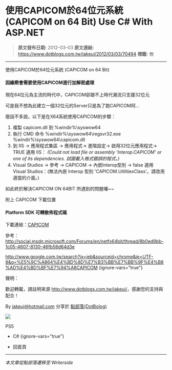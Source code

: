 # 使用CAPICOM於64位元系統 (CAPICOM on 64 Bit) Use C# With ASP.NET

> **原文發布日期:** 2012-03-03
> **原文連結:** https://www.dotblogs.com.tw/jakeuj/2012/03/03/70494
> **標籤:** 無

---

使用CAPICOM於64位元系統 (CAPICOM on 64 Bit)

#### 因緣際會需要使用CAPICOM進行加解密處理

現在64位元為主流的時代中，CAPICOM卻跟不上時代潮流只支援32位元

可是我不想為此建立一個32位元的Server只是為了跑CAPICOM阿…

廢話不多說，以下是在X64系統使用CAPICOM的步驟：

1. 複製 capicom.dll 到 %windir%\syswow64
2. 執行 CMD 命令 %windir%\syswow64\regsvr32.exe %windir%\syswow64\capicom.dll
3. 到 IIS → 應用程式集區 → 應用程式→ 進階設定→ 啟用32位元應用程式→ TRUE
   適用 IIS： *(Could not load file or assembly 'Interop.CAPICOM' or one of its dependencies. 試圖載入格式錯誤的程式。)*
4. Visual Studios → 參考 → CAPICOM → 內嵌Interop型別 → false
   適用 Visual Studios：(無法內嵌 Interop 型別 'CAPICOM.UtilitiesClass'。請改用適當的介面。)

如此終於解決CAPICOM ON 64BIT 所遇到的問題囉~~

附上 CAPICOM 下載位置

#### Platform SDK 可轉散佈程式碼

下載連結：[CAPICOM](http://www.microsoft.com/downloads/zh-tw/details.aspx?FamilyID=860ee43a-a843-462f-abb5-ff88ea5896f6&DisplayLang=zh-tw)

參考：
<http://social.msdn.microsoft.com/Forums/en/netfx64bit/thread/8b0ed9bb-1c05-4607-8130-46fb58d64d3e>

<http://www.google.com.tw/search?ix=ieb&sourceid=chrome&ie=UTF-8&q=%E5%9C%A864%E4%BD%8D%E7%B3%BB%E7%BB%9F%E4%B8%AD%E4%BD%BF%E7%94%A8CAPICOM>
{ignore-vars="true"}

聲明：

歡迎轉載，請註明來源 <http://www.dotblogs.com.tw/jakeuj/>，感謝您的支持與配合！

By [jakeuj@hotmail.com](mailto:jakeuj@hotmail.com) 分享於 [點部落(DotBolog)](http://www.dotblogs.com.tw/)

![](https://card.psnprofiles.com/1/jakeuj.png)

PS5

* C#
{ignore-vars="true"}

* 回首頁

---

*本文章從點部落遷移至 Writerside*
